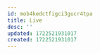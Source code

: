 ```yaml
---
id: mob4kedctfigci3gucr4tpa
title: Live
desc: ''
updated: 1722521931017
created: 1722521931017
---
```



